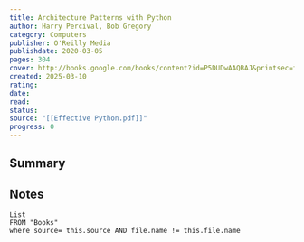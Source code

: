 ```yaml
---
title: Architecture Patterns with Python
author: Harry Percival, Bob Gregory
category: Computers
publisher: O'Reilly Media
publishdate: 2020-03-05
pages: 304
cover: http://books.google.com/books/content?id=P5DUDwAAQBAJ&printsec=frontcover&img=1&zoom=1&edge=curl&source=gbs_api
created: 2025-03-10
rating: 
date: 
read: 
status: 
source: "[[Effective Python.pdf]]"
progress: 0
---
```

## Summary


## Notes
```dataview
List 
FROM "Books"
where source= this.source AND file.name != this.file.name
```
